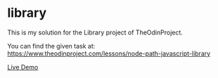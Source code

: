 # library

This is my solution for the Library project of TheOdinProject.

You can find the given task at: https://www.theodinproject.com/lessons/node-path-javascript-library

[Live Demo](https://julius-zi.github.io/library/)